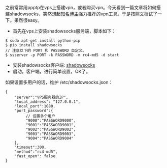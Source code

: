 之前常常用ppptp在vps上搭建vpn，或者购买vpn。今天看到一篇文章将如何搭建shadowsocks，突然想起[知名博主](http://stenote.com)强力推荐的vpn工具。于是按照文档试了一下。果然很easy。

* 首先在vps上安装shadowsocks服务端，脚本如下：

```
$ sudo apt-get install python-pip
$ pip install shadowsocks
// 注意以下的 PORT 和 PASSWORD 自定义。
$ ssserver -p PORT -k PASSWORD -m rc4-md5 -d start
```
* 安装shadowsocks客户端: [shadowsocks](http://shadowsocks.org/en/index.html)
* 启动，客户端，进行简单设置，OK了。

如果设置多用户的话，维护 /etc/shadowsocks.json：

```
{
    "server":"VPS服务器的IP",
    "local_address": "127.0.0.1",
    "local_port":1080,
    "port_password":{
         // 设置多个用户
         "9000":"PASSWORD9000",
         "9001":"PASSWORD9001",
         "9002":"PASSWORD9002",
         "9003":"PASSWORD9003",
         "9004":"PASSWORD9004"
    },
    "timeout":300,
    "method":"rc4-md5",
    "fast_open": false
}
```
